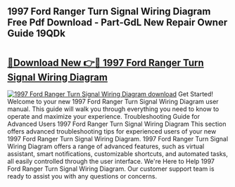 ## 1997 Ford Ranger Turn Signal Wiring Diagram Free Pdf Download - Part-GdL New Repair Owner Guide 19QDk

# <h2><a href="http://dfhmg1e.blite.top/?on=1997+Ford+Ranger+Turn+Signal+Wiring+Diagram">🔗Download New 👉🔴 1997 Ford Ranger Turn Signal Wiring Diagram</a></h2>

[![1997 Ford Ranger Turn Signal Wiring Diagram download](https://i.imgur.com/lujVjoI.png)](http://dfhmg1e.blite.top/?on=1997+Ford+Ranger+Turn+Signal+Wiring+Diagram)
Get Started! Welcome to your new 1997 Ford Ranger Turn Signal Wiring Diagram user manual. This guide will walk you through everything you need to know to operate and maximize your experience. Troubleshooting Guide for Advanced Users 1997 Ford Ranger Turn Signal Wiring Diagram This section offers advanced troubleshooting tips for experienced users of your new 1997 Ford Ranger Turn Signal Wiring Diagram. 1997 Ford Ranger Turn Signal Wiring Diagram offers a range of advanced features, such as virtual assistant, smart notifications, customizable shortcuts, and automated tasks, all easily controlled through the user interface. We're Here to Help 1997 Ford Ranger Turn Signal Wiring Diagram. Our customer support team is ready to assist you with any questions or concerns.
